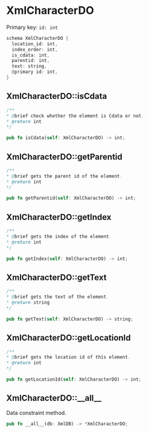# XmlCharacterDO

Primary key: `id: int`

```rust
schema XmlCharacterDO {
  location_id: int,
  index_order: int,
  is_cdata: int,
  parentid: int,
  text: string,
  @primary id: int,
}
```
## XmlCharacterDO::isCdata

```java
/**
* @brief check whether the element is Cdata or not.
* @return int 
*/
```
```rust
pub fn isCdata(self: XmlCharacterDO) -> int;
```
## XmlCharacterDO::getParentid

```java
/**
* @brief gets the parent id of the element.
* @return int
*/
```
```rust
pub fn getParentid(self: XmlCharacterDO) -> int;
```
## XmlCharacterDO::getIndex

```java
/**
* @brief gets the index of the element.
* @return int 
*/
```
```rust
pub fn getIndex(self: XmlCharacterDO) -> int;
```
## XmlCharacterDO::getText

```java
/**
* @brief gets the text of the element.
* @return string 
*/
```
```rust
pub fn getText(self: XmlCharacterDO) -> string;
```
## XmlCharacterDO::getLocationId

```java
/**
* @brief gets the location id of this element.
* @return int
*/
```
```rust
pub fn getLocationId(self: XmlCharacterDO) -> int;
```
## XmlCharacterDO::\_\_all\_\_

Data constraint method.

```rust
pub fn __all__(db: XmlDB) -> *XmlCharacterDO;
```
